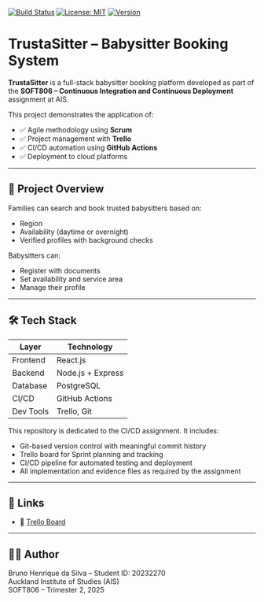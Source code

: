 [![Build Status](https://github.com/Bruno8006/TrustaSitter/actions/workflows/ci.yml/badge.svg)](https://github.com/Bruno8006/TrustaSitter/actions)
[![License: MIT](https://img.shields.io/badge/License-MIT-blue.svg)](LICENSE)
[![Version](https://img.shields.io/badge/version-1.0-blue)]()

# TrustaSitter – Babysitter Booking System

**TrustaSitter** is a full-stack babysitter booking platform developed as part of the **SOFT806 – Continuous Integration and Continuous Deployment** assignment at AIS.

This project demonstrates the application of:
- ✅ Agile methodology using **Scrum**
- ✅ Project management with **Trello**
- ✅ CI/CD automation using **GitHub Actions**
- ✅ Deployment to cloud platforms

---

## 📌 Project Overview

Families can search and book trusted babysitters based on:
- Region
- Availability (daytime or overnight)
- Verified profiles with background checks

Babysitters can:
- Register with documents
- Set availability and service area
- Manage their profile

---

## 🛠️ Tech Stack

| Layer      | Technology       |
|------------|------------------|
| Frontend   | React.js         |
| Backend    | Node.js + Express|
| Database   | PostgreSQL       |
| CI/CD      | GitHub Actions   |
| Dev Tools  | Trello, Git      |


This repository is dedicated to the CI/CD assignment. It includes:
- Git-based version control with meaningful commit history
- Trello board for Sprint planning and tracking
- CI/CD pipeline for automated testing and deployment
- All implementation and evidence files as required by the assignment

---

## 🔗 Links

- 🔗 [Trello Board](https://trello.com/b/2ncKzBWI/trustasitter) 

---

## 👨‍💻 Author

Bruno Henrique da Silva – Student ID: 20232270  
Auckland Institute of Studies (AIS)  
SOFT806 – Trimester 2, 2025

